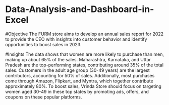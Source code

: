 # Data-Analysis-and-Dashboard-in-Excel
#Objective 
The FURM store aims to develop an annual sales report for 2022 to provide the CEO with insights into customer behavior and identify opportunities to boost sales in 2023.

#Insights
The data shows that women are more likely to purchase than men, making up about 65% of the sales. Maharashtra, Karnataka, and Uttar Pradesh are the top-performing states, contributing around 35% of the total sales. Customers in the adult age group (30-49 years) are the largest contributors, accounting for 50% of sales. Additionally, most purchases come through Amazon, Flipkart, and Myntra, which together contribute approximately 80%. To boost sales, Vrinda Store should focus on targeting women aged 30-49 in these top states by promoting ads, offers, and coupons on these popular platforms.
